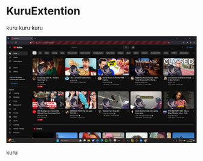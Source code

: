 # KuruExtention
kuru kuru kuru

<img src="https://github.com/AmashiM/KuruExtention/blob/main/Screenshot%20(261).png?raw=true">

kuru

